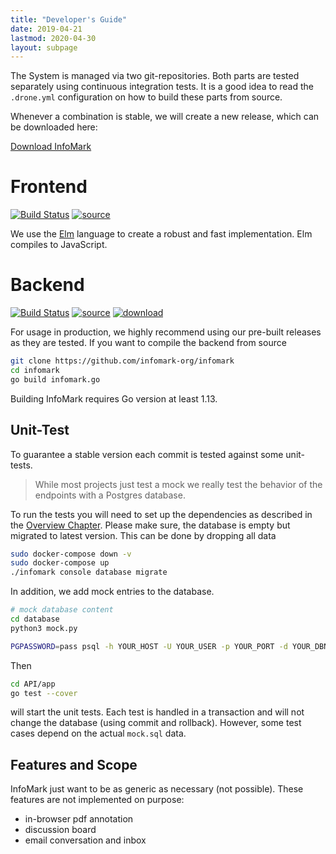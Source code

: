 ```yaml
---
title: "Developer's Guide"
date: 2019-04-21
lastmod: 2020-04-30
layout: subpage
---
```


The System is managed via two git-repositories.
Both parts are tested separately using continuous integration tests. It is a good idea to read the `.drone.yml` configuration on how to build these parts from source.

Whenever a combination is stable, we will create a new release, which can be downloaded here:

<a class="btn btn-primary" href="https://github.com/infomark-org/infomark/releases" target="_blank"><i class="fas fa-cloud-download-alt"></i> Download InfoMark</a>


# Frontend

[![Build Status](https://ci.patwie.com/api/badges/infomark-org/infomark-ui/status.svg)](http://ci.patwie.com/infomark-org/infomark-ui)
[![source](https://img.shields.io/badge/source-download-blue.svg)](https://github.com/infomark-org/infomark-ui)

We use the [Elm]((https://elm-lang.org/)) language to create a robust and fast implementation. Elm compiles to JavaScript.


# Backend

[![Build Status](https://ci.patwie.com/api/badges/infomark-org/infomark/status.svg)](http://ci.patwie.com/infomark-org/infomark)
[![source](https://img.shields.io/badge/source-download-blue.svg)](https://github.com/infomark-org/infomark)
[![download](https://img.shields.io/badge/release-download-blueviolet.svg)](https://github.com/infomark-org/infomark-ui/releases/latest)

For usage in production, we highly recommend using our pre-built releases as they are tested. If you want to compile the backend from source

```bash
git clone https://github.com/infomark-org/infomark
cd infomark
go build infomark.go
```

Building InfoMark requires Go version at least 1.13.

## Unit-Test

To guarantee a stable version each commit is tested against some unit-tests.

> While most projects just test a mock we really test the behavior of the endpoints with a Postgres database.

To run the tests you will need to set up the dependencies as described in the [Overview Chapter](/guides/overview). Please make sure, the database is empty but migrated to latest version. This can be done by dropping all data

```bash
sudo docker-compose down -v
sudo docker-compose up
./infomark console database migrate
```

In addition, we add mock entries to the database.

```bash
# mock database content
cd database
python3 mock.py

PGPASSWORD=pass psql -h YOUR_HOST -U YOUR_USER -p YOUR_PORT -d YOUR_DBNAME -f mock.sql
```

Then

```bash
cd API/app
go test --cover
```

will start the unit tests. Each test is handled in a transaction and will not change the database (using commit and rollback). However, some test cases depend on the actual `mock.sql` data.


## Features and Scope

InfoMark just want to be as generic as necessary (not possible). These features are not implemented on purpose:

* in-browser pdf annotation
* discussion board
* email conversation and inbox